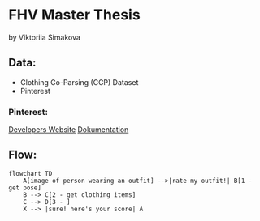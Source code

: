 # FHV Master Thesis
by Viktoriia Simakova

## Data:
* Clothing Co-Parsing (CCP) Dataset
* Pinterest

### Pinterest:
[Developers Website](https://developers.pinterest.com/)
[Dokumentation](https://developers.pinterest.com/docs/getting-started/set-up-authentication-and-authorization/)

## Flow:
```mermaid
flowchart TD
    A[image of person wearing an outfit] -->|rate my outfit!| B[1 - get pose]
    B --> C[2 - get clothing items]
    C --> D[3 - ]
    X --> |sure! here's your score| A
```